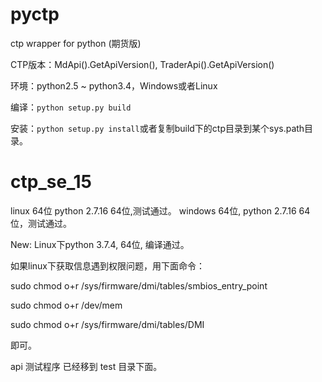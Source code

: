 pyctp
=====

ctp wrapper for python (期货版)

CTP版本：MdApi().GetApiVersion(), TraderApi().GetApiVersion()

环境：python2.5 ~ python3.4，Windows或者Linux

编译：`python setup.py build`

安装：`python setup.py install`或者复制build下的ctp目录到某个sys.path目录。
# ctp_se_15

linux 64位 python 2.7.16 64位,测试通过。
windows 64位, python 2.7.16 64 位，测试通过。

New: Linux下python 3.7.4, 64位, 编译通过。

如果linux下获取信息遇到权限问题，用下面命令：

sudo chmod o+r  /sys/firmware/dmi/tables/smbios_entry_point

sudo chmod o+r /dev/mem

sudo chmod o+r /sys/firmware/dmi/tables/DMI

即可。

api 测试程序 已经移到 test 目录下面。
